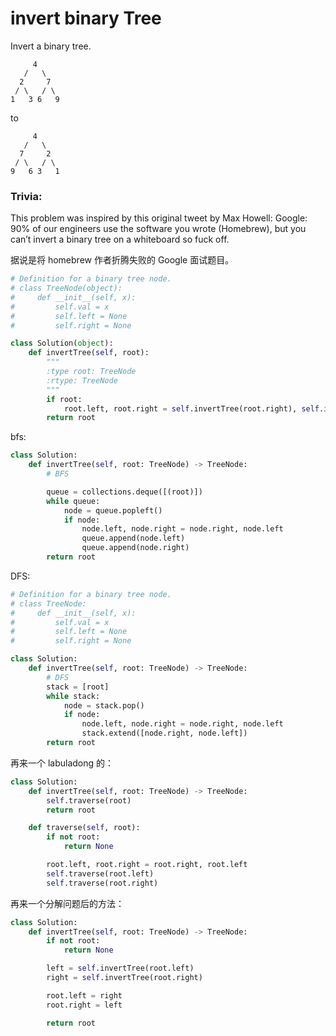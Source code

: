 # invert binary Tree

Invert a binary tree.

```text
     4
   /   \
  2     7
 / \   / \
1   3 6   9
```

to

```text
     4
   /   \
  7     2
 / \   / \
9   6 3   1
```

### Trivia:

This problem was inspired by this original tweet by Max Howell:
Google: 90% of our engineers use the software you wrote (Homebrew), but you can’t invert a binary tree on a whiteboard so fuck off.

据说是将 homebrew 作者折腾失败的 Google 面试题目。

```Python
# Definition for a binary tree node.
# class TreeNode(object):
#     def __init__(self, x):
#         self.val = x
#         self.left = None
#         self.right = None

class Solution(object):
    def invertTree(self, root):
        """
        :type root: TreeNode
        :rtype: TreeNode
        """
        if root:
            root.left, root.right = self.invertTree(root.right), self.invertTree(root.left)
        return root
```

bfs:

```Python
class Solution:
    def invertTree(self, root: TreeNode) -> TreeNode:
        # BFS

        queue = collections.deque([(root)])
        while queue:
            node = queue.popleft()
            if node:
                node.left, node.right = node.right, node.left
                queue.append(node.left)
                queue.append(node.right)
        return root
```

DFS:

```Python
# Definition for a binary tree node.
# class TreeNode:
#     def __init__(self, x):
#         self.val = x
#         self.left = None
#         self.right = None

class Solution:
    def invertTree(self, root: TreeNode) -> TreeNode:
        # DFS
        stack = [root]
        while stack:
            node = stack.pop()
            if node:
                node.left, node.right = node.right, node.left
                stack.extend([node.right, node.left])
        return root
```

再来一个 labuladong 的：

```python
class Solution:
    def invertTree(self, root: TreeNode) -> TreeNode:
        self.traverse(root)
        return root

    def traverse(self, root):
        if not root:
            return None

        root.left, root.right = root.right, root.left
        self.traverse(root.left)
        self.traverse(root.right)
```

再来一个分解问题后的方法：

```python
class Solution:
    def invertTree(self, root: TreeNode) -> TreeNode:
        if not root:
            return None

        left = self.invertTree(root.left)
        right = self.invertTree(root.right)

        root.left = right
        root.right = left

        return root
```
